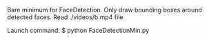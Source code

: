 Bare minimum for FaceDetection.
Only draw bounding boxes around detected faces.
Read ./videos/b.mp4 file

Launch command:
$ python FaceDetectionMin.py
